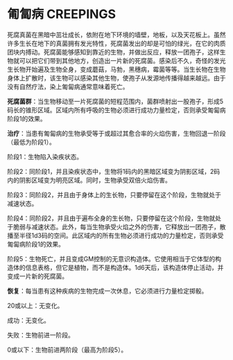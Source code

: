 # 匍匐病 CREEPINGS

死腐真菌在黑暗中茁壮成长，依附在地下环境的墙壁，地板，以及天花板上。虽然许多生长在地下的真菌拥有发光特性，死腐菌发出的却是可怕的绿光，在它的肉质团块内搏动。死腐菌能够感知到靠近的生物，并做出反应，释放一团孢子，这样生物就可以把它们带到其他地方，创造出一片新的死腐菌。感染后不久，奇怪的发光生长物开始遍及生物全身，变成蘑菇，马勃，黑穗病，霉菌等等。当生长物在生物身体上扩散时，该生物可以感染其他生物，使孢子从发源地传播得越来越远。由于没有自然疗法，染上匍匐病通常意味着死亡。

**死腐菌群**：当生物移动至一片死腐菌的短程范围内，菌群喷射出一股孢子，形成5码长的锥形区域。区域内所有呼吸的生物必须进行成功力量检定，否则承受匍匐病阶段1的效果。

**治疗**：当患有匍匐病的生物承受等于或超过其愈合率的火焰伤害，生物回退一阶段（最低为阶段1）。

阶段1：生物陷入染疾状态。

阶段2：同阶段1，并且染疾状态中，生物将1码内的黑暗区域变为阴影区域，2码内的阴影区域变为明亮区域。同时，生物承受双倍火焰伤害。

阶段3：同阶段2，并且由于身体上的生长物，只要停留在这个阶段，生物就处于减速状态。

阶段4：同阶段2，并且由于遍布全身的生长物，只要停留在这个阶段，生物就处于脆弱与减速状态。此外，每当生物承受火焰之外的伤害，它释放出一团孢子，散播至半径1d3码的空间。此区域内的所有生物必须进行成功的力量检定，否则承受匍匐病阶段1的效果。

阶段5：生物死亡，并且变成GM控制的无意识构造体。它使用相当于它体型的构造体的信息表格，但它是植物，而不是构造体。1d6天后，该构造体停止活动，并变成一片新的死腐菌。

**恢复**：每当患有这种疾病的生物完成一次休息，它必须进行力量检定掷骰。

20或以上：无变化。

成功：无变化。

失败：生物前进一阶段。

0或以下：生物前进两阶段（最高为阶段5）。
